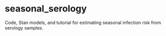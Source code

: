 # seasonal_serology

Code, Stan models, and tutorial for estimating seasonal infection risk from serology samples.
